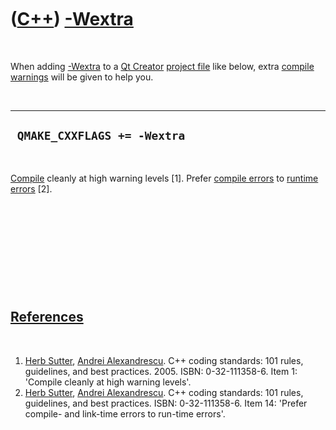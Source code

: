 



 

 

 

 

 

([C++](Cpp.htm)) [-Wextra](CppWextra.htm)
=========================================

 

When adding [-Wextra](CppWextra.htm) to a [Qt Creator](CppQtCreator.htm)
[project file](CppQtProjectFile.htm) like below, extra [compile
warnings](CppCompileWarning.htm) will be given to help you.

 

  ------------------------------
  ` QMAKE_CXXFLAGS += -Wextra`
  ------------------------------

 

[Compile](CppCompiler.htm) cleanly at high warning levels \[1\]. Prefer
[compile errors](CppCompileError.htm) to [runtime
errors](CppRuntimeError.htm) \[2\].

 

 

 

 

 

[References](CppReferences.htm)
-------------------------------

 

1.  [Herb Sutter](CppHerbSutter.htm), [Andrei
    Alexandrescu](CppAndreiAlexandrescu.htm). C++ coding standards: 101
    rules, guidelines, and best practices. 2005. ISBN: 0-32-111358-6.
    Item 1: 'Compile cleanly at high warning levels'.
2.  [Herb Sutter](CppHerbSutter.htm), [Andrei
    Alexandrescu](CppAndreiAlexandrescu.htm). C++ coding standards: 101
    rules, guidelines, and best practices. ISBN: 0-32-111358-6. Item 14:
    'Prefer compile- and link-time errors to run-time errors'.

 

 

 

 

 





 



